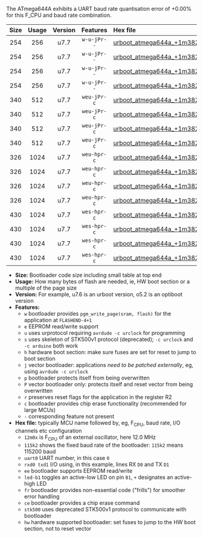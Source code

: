The ATmega644A exhibits a UART baud rate quantisation error of +0.00% for this F_CPU and baud rate combination.

|Size|Usage|Version|Features|Hex file|
|:-:|:-:|:-:|:-:|:--|
|254|256|u7.7|`w-u-jPr--`|[urboot_atmega644a_+1m3824x_+++4k8_uart0_rxd0_txd1_led+b0_fr.hex](https://raw.githubusercontent.com/stefanrueger/urboot.hex/main/cores/mightycore/atmega644a/external_oscillator/fcpu_+1m3824x/br_+++4k8/urboot_atmega644a_+1m3824x_+++4k8_uart0_rxd0_txd1_led+b0_fr.hex)|
|254|256|u7.7|`w-u-jPr--`|[urboot_atmega644a_+1m3824x_+++4k8_uart0_rxd0_txd1_led+b7_fr.hex](https://raw.githubusercontent.com/stefanrueger/urboot.hex/main/cores/mightycore/atmega644a/external_oscillator/fcpu_+1m3824x/br_+++4k8/urboot_atmega644a_+1m3824x_+++4k8_uart0_rxd0_txd1_led+b7_fr.hex)|
|254|256|u7.7|`w-u-jPr--`|[urboot_atmega644a_+1m3824x_+++4k8_uart1_rxd2_txd3_led+b0_fr.hex](https://raw.githubusercontent.com/stefanrueger/urboot.hex/main/cores/mightycore/atmega644a/external_oscillator/fcpu_+1m3824x/br_+++4k8/urboot_atmega644a_+1m3824x_+++4k8_uart1_rxd2_txd3_led+b0_fr.hex)|
|254|256|u7.7|`w-u-jPr--`|[urboot_atmega644a_+1m3824x_+++4k8_uart1_rxd2_txd3_led+b7_fr.hex](https://raw.githubusercontent.com/stefanrueger/urboot.hex/main/cores/mightycore/atmega644a/external_oscillator/fcpu_+1m3824x/br_+++4k8/urboot_atmega644a_+1m3824x_+++4k8_uart1_rxd2_txd3_led+b7_fr.hex)|
|340|512|u7.7|`weu-jPr-c`|[urboot_atmega644a_+1m3824x_+++4k8_uart0_rxd0_txd1_ee_led+b0_fr_ce.hex](https://raw.githubusercontent.com/stefanrueger/urboot.hex/main/cores/mightycore/atmega644a/external_oscillator/fcpu_+1m3824x/br_+++4k8/urboot_atmega644a_+1m3824x_+++4k8_uart0_rxd0_txd1_ee_led+b0_fr_ce.hex)|
|340|512|u7.7|`weu-jPr-c`|[urboot_atmega644a_+1m3824x_+++4k8_uart0_rxd0_txd1_ee_led+b7_fr_ce.hex](https://raw.githubusercontent.com/stefanrueger/urboot.hex/main/cores/mightycore/atmega644a/external_oscillator/fcpu_+1m3824x/br_+++4k8/urboot_atmega644a_+1m3824x_+++4k8_uart0_rxd0_txd1_ee_led+b7_fr_ce.hex)|
|340|512|u7.7|`weu-jPr-c`|[urboot_atmega644a_+1m3824x_+++4k8_uart1_rxd2_txd3_ee_led+b0_fr_ce.hex](https://raw.githubusercontent.com/stefanrueger/urboot.hex/main/cores/mightycore/atmega644a/external_oscillator/fcpu_+1m3824x/br_+++4k8/urboot_atmega644a_+1m3824x_+++4k8_uart1_rxd2_txd3_ee_led+b0_fr_ce.hex)|
|340|512|u7.7|`weu-jPr-c`|[urboot_atmega644a_+1m3824x_+++4k8_uart1_rxd2_txd3_ee_led+b7_fr_ce.hex](https://raw.githubusercontent.com/stefanrueger/urboot.hex/main/cores/mightycore/atmega644a/external_oscillator/fcpu_+1m3824x/br_+++4k8/urboot_atmega644a_+1m3824x_+++4k8_uart1_rxd2_txd3_ee_led+b7_fr_ce.hex)|
|326|1024|u7.7|`weu-hpr-c`|[urboot_atmega644a_+1m3824x_+++4k8_uart0_rxd0_txd1_ee_led+b0_fr_ce_hw.hex](https://raw.githubusercontent.com/stefanrueger/urboot.hex/main/cores/mightycore/atmega644a/external_oscillator/fcpu_+1m3824x/br_+++4k8/urboot_atmega644a_+1m3824x_+++4k8_uart0_rxd0_txd1_ee_led+b0_fr_ce_hw.hex)|
|326|1024|u7.7|`weu-hpr-c`|[urboot_atmega644a_+1m3824x_+++4k8_uart0_rxd0_txd1_ee_led+b7_fr_ce_hw.hex](https://raw.githubusercontent.com/stefanrueger/urboot.hex/main/cores/mightycore/atmega644a/external_oscillator/fcpu_+1m3824x/br_+++4k8/urboot_atmega644a_+1m3824x_+++4k8_uart0_rxd0_txd1_ee_led+b7_fr_ce_hw.hex)|
|326|1024|u7.7|`weu-hpr-c`|[urboot_atmega644a_+1m3824x_+++4k8_uart1_rxd2_txd3_ee_led+b0_fr_ce_hw.hex](https://raw.githubusercontent.com/stefanrueger/urboot.hex/main/cores/mightycore/atmega644a/external_oscillator/fcpu_+1m3824x/br_+++4k8/urboot_atmega644a_+1m3824x_+++4k8_uart1_rxd2_txd3_ee_led+b0_fr_ce_hw.hex)|
|326|1024|u7.7|`weu-hpr-c`|[urboot_atmega644a_+1m3824x_+++4k8_uart1_rxd2_txd3_ee_led+b7_fr_ce_hw.hex](https://raw.githubusercontent.com/stefanrueger/urboot.hex/main/cores/mightycore/atmega644a/external_oscillator/fcpu_+1m3824x/br_+++4k8/urboot_atmega644a_+1m3824x_+++4k8_uart1_rxd2_txd3_ee_led+b7_fr_ce_hw.hex)|
|430|1024|u7.7|`wes-hpr-c`|[urboot_atmega644a_+1m3824x_+++4k8_uart0_rxd0_txd1_ee_led+b0_fr_ce_stk500_hw.hex](https://raw.githubusercontent.com/stefanrueger/urboot.hex/main/cores/mightycore/atmega644a/external_oscillator/fcpu_+1m3824x/br_+++4k8/urboot_atmega644a_+1m3824x_+++4k8_uart0_rxd0_txd1_ee_led+b0_fr_ce_stk500_hw.hex)|
|430|1024|u7.7|`wes-hpr-c`|[urboot_atmega644a_+1m3824x_+++4k8_uart0_rxd0_txd1_ee_led+b7_fr_ce_stk500_hw.hex](https://raw.githubusercontent.com/stefanrueger/urboot.hex/main/cores/mightycore/atmega644a/external_oscillator/fcpu_+1m3824x/br_+++4k8/urboot_atmega644a_+1m3824x_+++4k8_uart0_rxd0_txd1_ee_led+b7_fr_ce_stk500_hw.hex)|
|430|1024|u7.7|`wes-hpr-c`|[urboot_atmega644a_+1m3824x_+++4k8_uart1_rxd2_txd3_ee_led+b0_fr_ce_stk500_hw.hex](https://raw.githubusercontent.com/stefanrueger/urboot.hex/main/cores/mightycore/atmega644a/external_oscillator/fcpu_+1m3824x/br_+++4k8/urboot_atmega644a_+1m3824x_+++4k8_uart1_rxd2_txd3_ee_led+b0_fr_ce_stk500_hw.hex)|
|430|1024|u7.7|`wes-hpr-c`|[urboot_atmega644a_+1m3824x_+++4k8_uart1_rxd2_txd3_ee_led+b7_fr_ce_stk500_hw.hex](https://raw.githubusercontent.com/stefanrueger/urboot.hex/main/cores/mightycore/atmega644a/external_oscillator/fcpu_+1m3824x/br_+++4k8/urboot_atmega644a_+1m3824x_+++4k8_uart1_rxd2_txd3_ee_led+b7_fr_ce_stk500_hw.hex)|

- **Size:** Bootloader code size including small table at top end
- **Usage:** How many bytes of flash are needed, ie, HW boot section or a multiple of the page size
- **Version:** For example, u7.6 is an urboot version, o5.2 is an optiboot version
- **Features:**
  + `w` bootloader provides `pgm_write_page(sram, flash)` for the application at `FLASHEND-4+1`
  + `e` EEPROM read/write support
  + `u` uses urprotocol requiring `avrdude -c urclock` for programming
  + `s` uses skeleton of STK500v1 protocol (deprecated); `-c urclock` and `-c arduino` both work
  + `h` hardware boot section: make sure fuses are set for reset to jump to boot section
  + `j` vector bootloader: applications *need to be patched externally*, eg, using `avrdude -c urclock`
  + `p` bootloader protects itself from being overwritten
  + `P` vector bootloader only: protects itself and reset vector from being overwritten
  + `r` preserves reset flags for the application in the register R2
  + `c` bootloader provides chip erase functionality (recommended for large MCUs)
  + `-` corresponding feature not present
- **Hex file:** typically MCU name followed by, eg, F<sub>CPU</sub>, baud rate, I/O channels etc configuration
  + `12m0x` is F<sub>CPU</sub> of an external oscillator, here 12.0 MHz
  + `115k2` shows the fixed baud rate of the bootloader: `115k2` means 115200 baud
  + `uart0` UART number, in this case `0`
  + `rxd0 txd1` I/O using, in this example, lines RX `D0` and TX `D1`
  + `ee` bootloader supports EEPROM read/write
  + `led-b1` toggles an active-low LED on pin `B1`, `+` designates an active-high LED
  + `fr` bootloader provides non-essential code ("frills") for smoother error handling
  + `ce` bootloader provides a chip erase command
  + `stk500` uses deprecated STK500v1 protocol to communicate with bootloader
  + `hw` hardware supported bootloader: set fuses to jump to the HW boot section, not to reset vector
